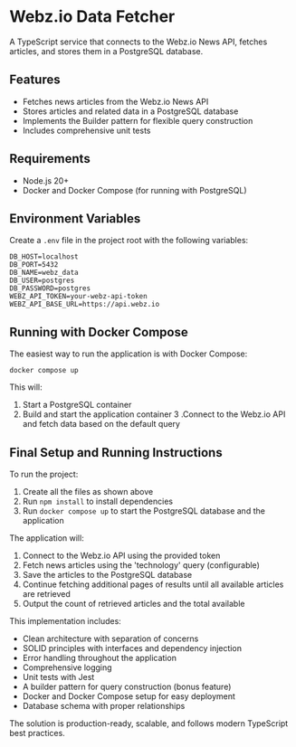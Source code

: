 # Webz.io Data Fetcher

A TypeScript service that connects to the Webz.io News API, fetches articles, and stores them in a PostgreSQL database.

## Features

- Fetches news articles from the Webz.io News API
- Stores articles and related data in a PostgreSQL database
- Implements the Builder pattern for flexible query construction
- Includes comprehensive unit tests

## Requirements

- Node.js 20+
- Docker and Docker Compose (for running with PostgreSQL)

## Environment Variables

Create a `.env` file in the project root with the following variables:

```env
DB_HOST=localhost
DB_PORT=5432
DB_NAME=webz_data
DB_USER=postgres
DB_PASSWORD=postgres
WEBZ_API_TOKEN=your-webz-api-token
WEBZ_API_BASE_URL=https://api.webz.io
```

## Running with Docker Compose

The easiest way to run the application is with Docker Compose:

`docker compose up`

This will:

1. Start a PostgreSQL container
2. Build and start the application container
   3 .Connect to the Webz.io API and fetch data based on the default query

## Final Setup and Running Instructions

To run the project:

1. Create all the files as shown above
2. Run `npm install` to install dependencies
3. Run `docker compose up` to start the PostgreSQL database and the application

The application will:

1. Connect to the Webz.io API using the provided token
2. Fetch news articles using the 'technology' query (configurable)
3. Save the articles to the PostgreSQL database
4. Continue fetching additional pages of results until all available articles are retrieved
5. Output the count of retrieved articles and the total available

This implementation includes:

- Clean architecture with separation of concerns
- SOLID principles with interfaces and dependency injection
- Error handling throughout the application
- Comprehensive logging
- Unit tests with Jest
- A builder pattern for query construction (bonus feature)
- Docker and Docker Compose setup for easy deployment
- Database schema with proper relationships

The solution is production-ready, scalable, and follows modern TypeScript best practices.
